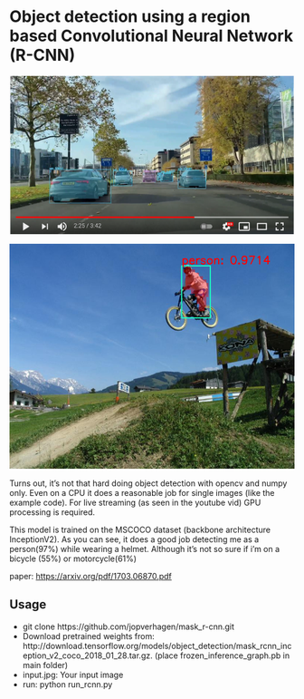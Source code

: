 <h1>Object detection using a region based Convolutional Neural Network  (R-CNN)</h1>

[![youtube rcnn test](youtube.png)](https://www.youtube.com/watch?v=OVc69ptx_N0)

<img src="output.png">

Turns out, it’s not that hard doing object detection with opencv and numpy only.
Even on a CPU it does a reasonable job for single images (like the example code). For live streaming (as seen in the youtube vid) GPU processing is required.

This model is trained on the MSCOCO dataset (backbone architecture InceptionV2). As you can see, it does a good job detecting me as a person(97%) while wearing a helmet. Although it’s not so sure if i’m on a bicycle (55%) or motorcycle(61%)

paper: https://arxiv.org/pdf/1703.06870.pdf

<h2>Usage</h2>

<ul>
  <li>git clone https://github.com/jopverhagen/mask_r-cnn.git</li>
  <li>Download pretrained weights from: http://download.tensorflow.org/models/object_detection/mask_rcnn_inception_v2_coco_2018_01_28.tar.gz. (place frozen_inference_graph.pb in main folder)</li>

  <li>input.jpg: Your input image</li>
  <li> run: python run_rcnn.py</li>
  
 </ul>
